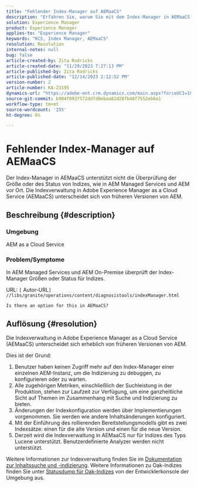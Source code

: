 ```yaml
---
title: "Fehlender Index-Manager auf AEMaaCS"
description: "Erfahren Sie, warum Sie mit dem Index-Manager in AEMaaCS keine Größen oder Status für Indizes überprüfen können."
solution: Experience Manager
product: Experience Manager
applies-to: "Experience Manager"
keywords: "KCS, Index Manager, AEMaaCS"
resolution: Resolution
internal-notes: null
bug: false
article-created-by: Zita Rodricks
article-created-date: "11/29/2023 7:27:13 PM"
article-published-by: Zita Rodricks
article-published-date: "12/14/2023 2:12:52 PM"
version-number: 2
article-number: KA-23195
dynamics-url: "https://adobe-ent.crm.dynamics.com/main.aspx?forceUCI=1&pagetype=entityrecord&etn=knowledgearticle&id=ada44648-ed8e-ee11-8179-6045bd006793"
source-git-commit: b904f093f572ddfd0ebaa82d28fb48f7552eb6a1
workflow-type: tm+mt
source-wordcount: '255'
ht-degree: 6%

---
```


# Fehlender Index-Manager auf AEMaaCS


Der Index-Manager in AEMaaCS unterstützt nicht die Überprüfung der Größe oder des Status von Indizes, wie in AEM Managed Services und AEM vor Ort. Die Indexverwaltung in Adobe Experience Manager as a Cloud Service (AEMaaCS) unterscheidet sich von früheren Versionen von AEM.

## Beschreibung {#description}


### Umgebung

AEM as a Cloud Service

### Problem/Symptome

In AEM Managed Services und AEM On-Premise überprüft der Index-Manager Größen oder Status für Indizes.

URL: `[` Autor-URL`]` `//libs/granite/operations/content/diagnosistools/indexManager.html`

`Is there an option for this in AEMaaCS?`




## Auflösung {#resolution}


Die Indexverwaltung in Adobe Experience Manager as a Cloud Service (AEMaaCS) unterscheidet sich erheblich von früheren Versionen von AEM.

Dies ist der Grund:

1. Benutzer haben keinen Zugriff mehr auf den Index-Manager einer einzelnen AEM-Instanz, um die Indizierung zu debuggen, zu konfigurieren oder zu warten.
2. Alle zugehörigen Metriken, einschließlich der Suchleistung in der Produktion, stehen zur Laufzeit zur Verfügung, um eine ganzheitliche Sicht auf Themen im Zusammenhang mit Suche und Indizierung zu bieten.
3. Änderungen der Indexkonfiguration werden über Implementierungen vorgenommen. Sie werden wie andere Inhaltsänderungen konfiguriert.
4. Mit der Einführung des rollierenden Bereitstellungsmodells gibt es zwei Indexsätze: einen für die alte Version und einen für die neue Version.
5. Derzeit wird die Indexverwaltung in AEMaaCS nur für Indizes des Typs Lucene unterstützt. Benutzerdefinierte Analyzer werden nicht unterstützt.


Weitere Informationen zur Indexverwaltung finden Sie im [Dokumentation zur Inhaltssuche und -indizierung](https://experienceleague.adobe.com/docs/experience-manager-cloud-service/content/operations/indexing.html?lang=de). Weitere Informationen zu Oak-Indizes finden Sie unter [Statusdump für Oak-Indizes](https://experienceleague.adobe.com/docs/experience-manager-learn/cloud-service/debugging/debugging-aem-as-a-cloud-service/developer-console.html?lang=en#oak-indexes) von der Entwicklerkonsole der Umgebung aus.


